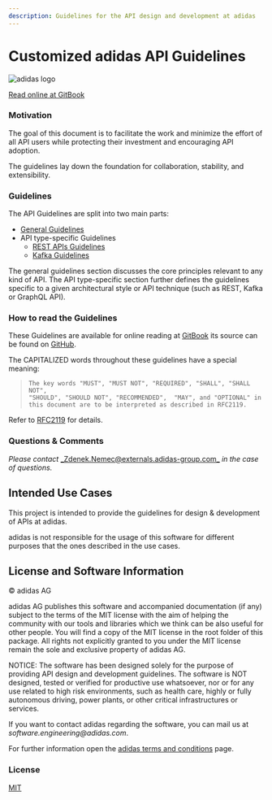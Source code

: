 ```yaml
---
description: Guidelines for the API design and development at adidas
---
```


# Customized adidas API Guidelines

![adidas logo](https://adidas-group.gitbooks.io/api-guidelines/content/assets/adidas-logo.svg)

[Read online at GitBook](https://adidas.gitbook.io/api-guidelines/)

### Motivation

The goal of this document is to facilitate the work and minimize the effort of all API users while protecting their investment and encouraging API adoption.

The guidelines lay down the foundation for collaboration, stability, and extensibility.

### Guidelines

The API Guidelines are split into two main parts:

* [General Guidelines](general-guidelines/general-guidelines.md)
* API type-specific Guidelines
  * [REST APIs Guidelines](rest-api-guidelines/rest.md)
  * [Kafka Guidelines](kafka-guidelines/kafka.md)

The general guidelines section discusses the core principles relevant to any kind of API. The API type-specific section further defines the guidelines specific to a given architectural style or API technique \(such as REST, Kafka or GraphQL API\).

### How to read the Guidelines

These Guidelines are available for online reading at [GitBook](https://adidas.gitbook.io/api-guidelines/) its source can be found on [GitHub](https://github.com/adidas/api-guidelines).

The CAPITALIZED words throughout these guidelines have a special meaning:

> ```text
> The key words "MUST", "MUST NOT", "REQUIRED", "SHALL", "SHALL NOT",
> "SHOULD", "SHOULD NOT", "RECOMMENDED",  "MAY", and "OPTIONAL" in 
> this document are to be interpreted as described in RFC2119.
> ```

Refer to [RFC2119](https://www.ietf.org/rfc/rfc2119) for details.

### Questions & Comments

_Please contact_ [_Zdenek.Nemec@externals.adidas-group.com_](mailto:Zdenek.Nemec@externals.adidas-group.com) _in the case of questions._

## Intended Use Cases

This project is intended to provide the guidelines for design & development of APIs at adidas.

adidas is not responsible for the usage of this software for different purposes that the ones described in the use cases.

## License and Software Information

© adidas AG

adidas AG publishes this software and accompanied documentation \(if any\) subject to the terms of the MIT license with the aim of helping the community with our tools and libraries which we think can be also useful for other people. You will find a copy of the MIT license in the root folder of this package. All rights not explicitly granted to you under the MIT license remain the sole and exclusive property of adidas AG.

NOTICE: The software has been designed solely for the purpose of providing API design and development guidelines. The software is NOT designed, tested or verified for productive use whatsoever, nor or for any use related to high risk environments, such as health care, highly or fully autonomous driving, power plants, or other critical infrastructures or services.

If you want to contact adidas regarding the software, you can mail us at _software.engineering@adidas.com_.

For further information open the [adidas terms and conditions](https://github.com/adidas/adidas-contribution-guidelines/wiki/Terms-and-conditions) page.

### License

[MIT](https://github.com/adidas-group/api-guidelines/tree/657bc6fd49f1499f10c30ab18420f4bdb7cd841b/LICENSE/README.md)

